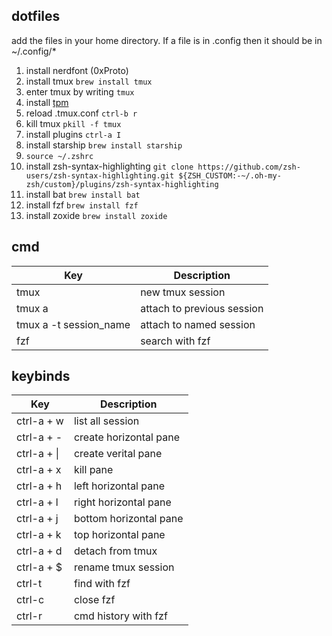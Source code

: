 ## dotfiles

add the files in your home directory. If a file is in .config then it should be in ~/.config/*

1. install nerdfont (0xProto)
2. install tmux `brew install tmux`
3. enter tmux by writing `tmux`
4. install [tpm](https://github.com/tmux-plugins/tpm)
5. reload .tmux.conf `ctrl-b r`
6. kill tmux `pkill -f tmux`
7. install plugins `ctrl-a I`
8. install starship `brew install starship`
9. `source ~/.zshrc`
10. install zsh-syntax-highlighting `git clone https://github.com/zsh-users/zsh-syntax-highlighting.git ${ZSH_CUSTOM:-~/.oh-my-zsh/custom}/plugins/zsh-syntax-highlighting`
11. install bat `brew install bat`
12. install fzf `brew install fzf`
13. install zoxide `brew install zoxide`


## cmd
| Key                      | Description                    |
|--------------------------|--------------------------------|
| tmux                     | new tmux session               |
| tmux a                   | attach to previous session     |
| tmux a -t session_name   | attach to named session        |
| fzf                      | search with fzf                |


## keybinds

| Key                      | Description                    |
|--------------------------|--------------------------------|
| ctrl-a + w               | list all session               |
| ctrl-a + -               | create horizontal pane         |
| ctrl-a + \|              | create verital pane            |
| ctrl-a + x               | kill pane                      |
| ctrl-a + h               | left horizontal pane           |
| ctrl-a + l               | right horizontal pane          |
| ctrl-a + j               | bottom horizontal pane         |
| ctrl-a + k               | top horizontal pane            |
| ctrl-a + d               | detach from tmux               |
| ctrl-a + $               | rename tmux session            |
| ctrl-t                   | find with fzf                  |
| ctrl-c                   | close fzf                      |
| ctrl-r                   | cmd history with fzf           |

